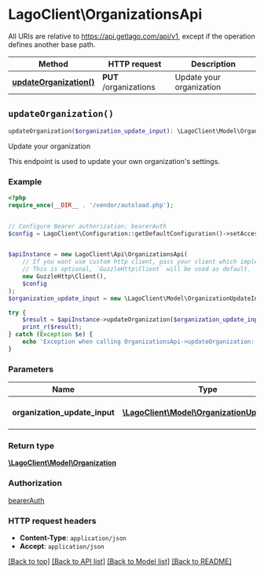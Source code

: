 # LagoClient\OrganizationsApi

All URIs are relative to https://api.getlago.com/api/v1, except if the operation defines another base path.

| Method | HTTP request | Description |
| ------------- | ------------- | ------------- |
| [**updateOrganization()**](OrganizationsApi.md#updateOrganization) | **PUT** /organizations | Update your organization |


## `updateOrganization()`

```php
updateOrganization($organization_update_input): \LagoClient\Model\Organization
```

Update your organization

This endpoint is used to update your own organization's settings.

### Example

```php
<?php
require_once(__DIR__ . '/vendor/autoload.php');


// Configure Bearer authorization: bearerAuth
$config = LagoClient\Configuration::getDefaultConfiguration()->setAccessToken('YOUR_ACCESS_TOKEN');


$apiInstance = new LagoClient\Api\OrganizationsApi(
    // If you want use custom http client, pass your client which implements `GuzzleHttp\ClientInterface`.
    // This is optional, `GuzzleHttp\Client` will be used as default.
    new GuzzleHttp\Client(),
    $config
);
$organization_update_input = new \LagoClient\Model\OrganizationUpdateInput(); // \LagoClient\Model\OrganizationUpdateInput | Update an existing organization

try {
    $result = $apiInstance->updateOrganization($organization_update_input);
    print_r($result);
} catch (Exception $e) {
    echo 'Exception when calling OrganizationsApi->updateOrganization: ', $e->getMessage(), PHP_EOL;
}
```

### Parameters

| Name | Type | Description  | Notes |
| ------------- | ------------- | ------------- | ------------- |
| **organization_update_input** | [**\LagoClient\Model\OrganizationUpdateInput**](../Model/OrganizationUpdateInput.md)| Update an existing organization | |

### Return type

[**\LagoClient\Model\Organization**](../Model/Organization.md)

### Authorization

[bearerAuth](../../README.md#bearerAuth)

### HTTP request headers

- **Content-Type**: `application/json`
- **Accept**: `application/json`

[[Back to top]](#) [[Back to API list]](../../README.md#endpoints)
[[Back to Model list]](../../README.md#models)
[[Back to README]](../../README.md)
